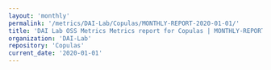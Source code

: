 ```yaml
---
layout: 'monthly'
permalink: '/metrics/DAI-Lab/Copulas/MONTHLY-REPORT-2020-01-01/'
title: 'DAI Lab OSS Metrics Metrics report for Copulas | MONTHLY-REPORT-2020-01-01'
organization: 'DAI-Lab'
repository: 'Copulas'
current_date: '2020-01-01'
---
```

